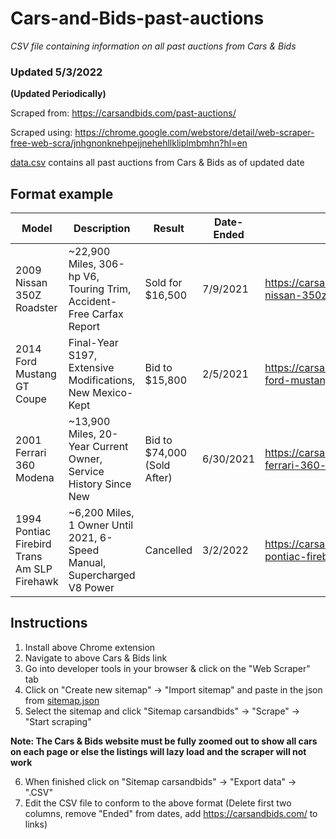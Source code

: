 # Cars-and-Bids-past-auctions

*CSV file containing information on all past auctions from Cars & Bids*

### Updated 5/3/2022

**(Updated Periodically)** 

Scraped from: https://carsandbids.com/past-auctions/ 

Scraped using: https://chrome.google.com/webstore/detail/web-scraper-free-web-scra/jnhgnonknehpejjnehehllkliplmbmhn?hl=en

[data.csv](./Data/data.csv) contains all past auctions from Cars & Bids as of updated date

## Format example

| Model | Description | Result | Date-Ended | Link |
| --- | --- | --- | --- | --- |
| 2009 Nissan 350Z Roadster | ~22,900 Miles, 306-hp V6, Touring Trim, Accident-Free Carfax Report | Sold for $16,500 | 7/9/2021 | https://carsandbids.com/auctions/3qYoEvMa/2009-nissan-350z-roadster |
| 2014 Ford Mustang GT Coupe | Final-Year S197, Extensive Modifications, New Mexico-Kept | Bid to $15,800 | 2/5/2021 | https://carsandbids.com/auctions/37QeDMER/2014-ford-mustang-gt-coupe |
| 2001 Ferrari 360 Modena | ~13,900 Miles, 20-Year Current Owner, Service History Since New | Bid to $74,000 (Sold After) | 6/30/2021 | https://carsandbids.com/auctions/KPJBavq2/2001-ferrari-360-modena |
| 1994 Pontiac Firebird Trans Am SLP Firehawk | ~6,200 Miles, 1 Owner Until 2021, 6-Speed Manual, Supercharged V8 Power | Cancelled | 3/2/2022 | https://carsandbids.com/auctions/KP8Qyqd2/1994-pontiac-firebird-trans-am-slp-firehawk |

## Instructions

1. Install above Chrome extension
2. Navigate to above Cars & Bids link
3. Go into developer tools in your browser & click on the "Web Scraper" tab
4. Click on "Create new sitemap" -> "Import sitemap" and paste in the json from [sitemap.json](./Scraper/sitemap.json)
5. Select the sitemap and click "Sitemap carsandbids" -> "Scrape" -> "Start scraping" 

**Note: The Cars & Bids website must be fully zoomed out to show all cars on each page or else the listings will lazy load and the scraper will not work**

6. When finished click on "Sitemap carsandbids" -> "Export data" -> ".CSV"
7. Edit the CSV file to conform to the above format (Delete first two columns, remove "Ended" from dates, add https://carsandbids.com/ to links)
